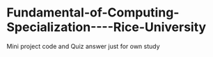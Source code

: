 # Fundamental-of-Computing-Specialization----Rice-University
Mini project code and Quiz answer just for own study
